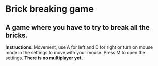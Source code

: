 # Brick breaking game
## A game where you have to try to break all the bricks.
**Instructions:**
Movement, use A for left and D for right or turn on mouse mode in the settings to move with your mouse.
Press M to open the settings.
**There is no multiplayer yet.**
